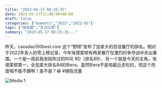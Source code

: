 ```yaml
---
title: "2023-05-17 08:25:35"
date: 2023-05-17T11:00:00+08:00
draft: false
categories: ["moments","2023","2023-05"]
tags: ["朋友圈","生活记录"]
summary: "2023-05-17 08:25:35..."
---
```


昨天，canadas100best.com 这个“野榜”发布了加拿大的百佳餐厅的排名。相对于2022年丢人的零上榜记录，今年埃德蒙顿有两家餐厅在激烈的争夺战中杀出重围。一个是一周前我发贴吹过的RGE RD（排名89），另一个就是今天的主角，埃德蒙顿第一，全加拿大排名84的Biera。
​
​虽然Biera不是咱最近去吃的，但这个热度咱不能不蹭啊！是不是？😁 
​
​#拥抱流量

![Media 1](/Moments/photos/2023-05-17/202305170825350.jpg)

